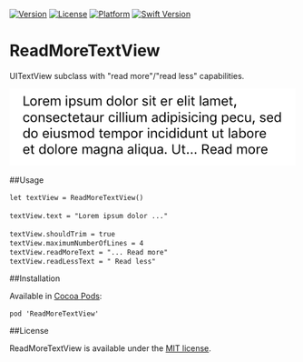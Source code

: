 [![Version](https://img.shields.io/cocoapods/v/ReadMoreTextView.svg?style=flat)](http://cocoapods.org/pods/ReadMoreTextView)
[![License](https://img.shields.io/cocoapods/l/ReadMoreTextView.svg?style=flat)](http://cocoapods.org/pods/ReadMoreTextView)
[![Platform](https://img.shields.io/cocoapods/p/ReadMoreTextView.svg?style=flat)](http://cocoapods.org/pods/ReadMoreTextView)
[![Swift Version](https://img.shields.io/badge/Swift-2.3--3.0-F16D39.svg?style=flat)](https://developer.apple.com/swift)

# ReadMoreTextView

UITextView subclass with "read more"/"read less" capabilities.

![](screenshot.png)

##Usage

	let textView = ReadMoreTextView()

	textView.text = "Lorem ipsum dolor ..."

	textView.shouldTrim = true
	textView.maximumNumberOfLines = 4
	textView.readMoreText = "... Read more"
	textView.readLessText = " Read less"


##Installation

Available in [Cocoa Pods](https://github.com/CocoaPods/CocoaPods):

	pod 'ReadMoreTextView'

##License

ReadMoreTextView is available under the [MIT license](http://www.opensource.org/licenses/mit-license.php).

